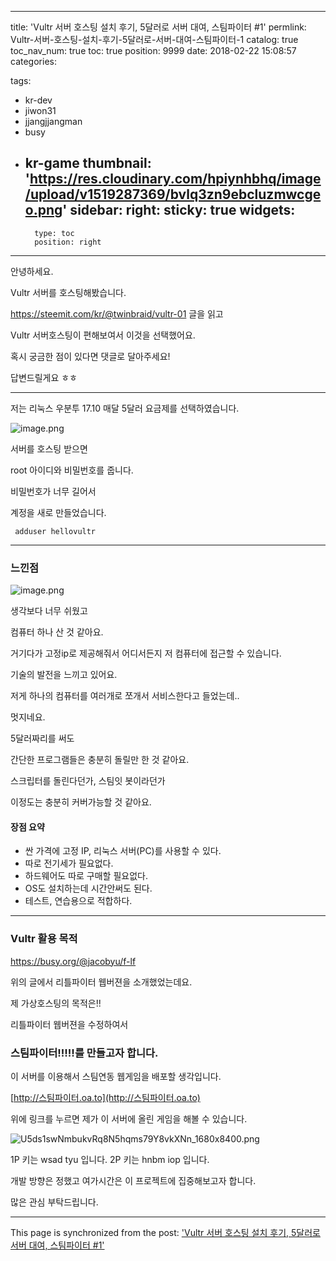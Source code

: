 
---
title: 'Vultr 서버 호스팅 설치 후기, 5달러로 서버 대여, 스팀파이터 #1'
permlink: Vultr-서버-호스팅-설치-후기-5달러로-서버-대여-스팀파이터-1
catalog: true
toc_nav_num: true
toc: true
position: 9999
date: 2018-02-22 15:08:57
categories:

tags:
- kr-dev
- jiwon31
- jjangjjangman
- busy
- kr-game
thumbnail: 'https://res.cloudinary.com/hpiynhbhq/image/upload/v1519287369/bvlq3zn9ebcluzmwcgeo.png'
sidebar:
    right:
        sticky: true
widgets:
    -
        type: toc
        position: right
---


안녕하세요.

Vultr 서버를 호스팅해봤습니다.

https://steemit.com/kr/@twinbraid/vultr-01 글을 읽고

Vultr 서버호스팅이 편해보여서 이것을 선택했어요.

혹시 궁금한 점이 있다면 댓글로 달아주세요!

답변드릴게요 ㅎㅎ

----

저는
리눅스
우분투 17.10
매달 5달러 요금제를 선택하였습니다.

![image.png](https://res.cloudinary.com/hpiynhbhq/image/upload/v1519287369/bvlq3zn9ebcluzmwcgeo.png)

서버를 호스팅 받으면

root 아이디와 비밀번호를 줍니다.

비밀번호가 너무 길어서

계정을 새로 만들었습니다.

<code> adduser hellovultr</code>

----

### 느낀점

![image.png](https://res.cloudinary.com/hpiynhbhq/image/upload/v1519313177/gfkl9sdpwox5jgeasbwo.png)

생각보다 너무 쉬웠고

컴퓨터 하나 산 것 같아요.

거기다가 고정ip로 제공해줘서 어디서든지 저 컴퓨터에 접근할 수 있습니다.

기술의 발전을 느끼고 있어요.

저게 하나의 컴퓨터를 여러개로 쪼개서 서비스한다고 들었는데..

멋지네요.

5달러짜리를 써도

간단한 프로그램들은 충분히 돌릴만 한 것 같아요.

스크립터를 돌린다던가, 스팀잇 봇이라던가

이정도는 충분히 커버가능할 것 같아요.

#### 장점 요약

* 싼 가격에 고정 IP, 리눅스 서버(PC)를 사용할 수 있다.
* 따로 전기세가 필요없다.
* 하드웨어도 따로 구매할 필요없다.
* OS도 설치하는데 시간안써도 된다.
* 테스트, 연습용으로 적합하다.

----

### Vultr 활용 목적

https://busy.org/@jacobyu/f-lf

위의 글에서 리틀파이터 웹버젼을 소개했었는데요.

제 가상호스팅의 목적은!!

리틀파이터 웹버젼을 수정하여서

### 스팀파이터!!!!!를 만들고자 합니다.

이 서버를 이용해서 스팀연동 웹게임을 배포할 생각입니다. 

[http://스팀파이터.oa.to](http://스팀파이터.oa.to)

위에 링크를 누르면 제가 이 서버에 올린 게임을 해볼 수 있습니다.

![U5ds1swNmbukvRq8N5hqms79Y8vkXNn_1680x8400.png](https://res.cloudinary.com/hpiynhbhq/image/upload/v1519313053/grgohigtrsbgcozpaouq.png)

1P 키는 wsad tyu 입니다.
2P 키는 hnbm iop 입니다.

개발 방향은 정했고 여가시간은 이 프로젝트에 집중해보고자 합니다.

많은 관심 부탁드립니다.

- - -

This page is synchronized from the post: ['Vultr 서버 호스팅 설치 후기, 5달러로 서버 대여, 스팀파이터 #1'](https://steempeak.com/@jacobyu/vultr)
